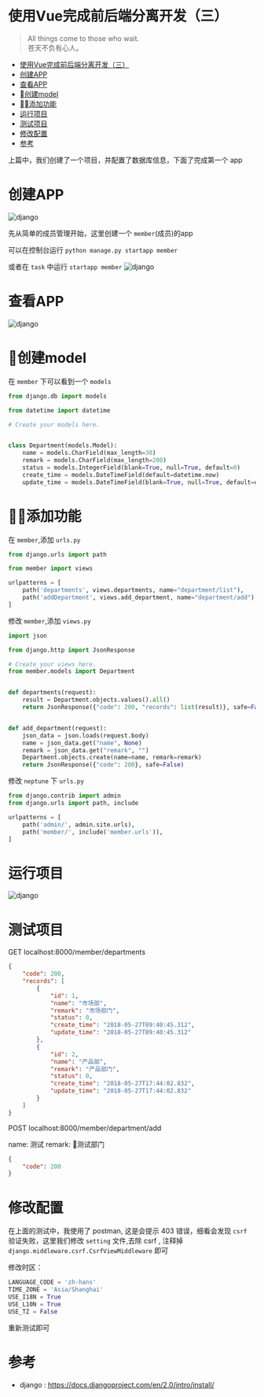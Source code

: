 # 使用Vue完成前后端分离开发（三）

>All things come to those who wait.<br/>苍天不负有心人。

<!-- TOC -->

- [使用Vue完成前后端分离开发（三）](#使用vue完成前后端分离开发三)
- [创建APP](#创建app)
- [查看APP](#查看app)
- [创建model](#创建model)
- [添加功能](#添加功能)
- [运行项目](#运行项目)
- [测试项目](#测试项目)
- [修改配置](#修改配置)
- [参考](#参考)

<!-- /TOC -->
上篇中，我们创建了一个项目，并配置了数据库信息，下面了完成第一个 app

# 创建APP
![django](../resources/api3.png)

先从简单的成员管理开始，这里创建一个 `member`(成员)的app

可以在控制台运行 `python manage.py startapp member`

或者在 `task` 中运行 `startapp member`
![django](../resources/api12.png)

# 查看APP
![django](../resources/api13.png)

# 创建model

在 `member` 下可以看到一个 `models`  

```py
from django.db import models

from datetime import datetime

# Create your models here.


class Department(models.Model):
    name = models.CharField(max_length=30)
    remark = models.CharField(max_length=200)
    status = models.IntegerField(blank=True, null=True, default=0)
    create_time = models.DateTimeField(default=datetime.now)
    update_time = models.DateTimeField(blank=True, null=True, default=datetime.now)

```

# 添加功能

在 `member`,添加 `urls.py`

```py
from django.urls import path

from member import views

urlpatterns = [
    path('departments', views.departments, name="department/list"),
    path('addDepartment', views.add_department, name="department/add"),
]
```

修改 `member`,添加 `views.py`
```py
import json

from django.http import JsonResponse

# Create your views here.
from member.models import Department


def departments(request):
    result = Department.objects.values().all()
    return JsonResponse({"code": 200, "records": list(result)}, safe=False)


def add_department(request):
    json_data = json.loads(request.body)
    name = json_data.get("name", None)
    remark = json_data.get("remark", "")
    Department.objects.create(name=name, remark=remark)
    return JsonResponse({"code": 200}, safe=False)

```

修改 `neptune` 下 `urls.py`

```py
from django.contrib import admin
from django.urls import path, include

urlpatterns = [
    path('admin/', admin.site.urls),
    path('member/', include('member.urls')),
]
```

# 运行项目

![django](../resources/django5.png)

# 测试项目

GET localhost:8000/member/departments
```json
{
    "code": 200,
    "records": [
        {
            "id": 1,
            "name": "市场部",
            "remark": "市场部门",
            "status": 0,
            "create_time": "2018-05-27T09:40:45.312",
            "update_time": "2018-05-27T09:40:45.312"
        },
        {
            "id": 2,
            "name": "产品部",
            "remark": "产品部门",
            "status": 0,
            "create_time": "2018-05-27T17:44:02.832",
            "update_time": "2018-05-27T17:44:02.832"
        }
    ]
}
```

POST localhost:8000/member/department/add 

name: 测试
remark: 测试部门

```json
{
    "code": 200
}
```

# 修改配置

在上面的测试中，我使用了 postman, 这是会提示 403 错误，细看会发现 `csrf` 验证失败，这里我们修改 `setting` 文件,去除 csrf , 注释掉 `django.middleware.csrf.CsrfViewMiddleware` 即可

修改时区：

```py
LANGUAGE_CODE = 'zh-hans'
TIME_ZONE = 'Asia/Shanghai'
USE_I18N = True
USE_L10N = True
USE_TZ = False
```

重新测试即可

# 参考

- django : https://docs.djangoproject.com/en/2.0/intro/install/
